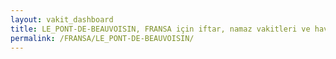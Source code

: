 ```yaml
---
layout: vakit_dashboard
title: LE_PONT-DE-BEAUVOISIN, FRANSA için iftar, namaz vakitleri ve hava durumu - ilçe/eyalet seç
permalink: /FRANSA/LE_PONT-DE-BEAUVOISIN/
---
```


<script type="text/javascript">
  var GLOBAL_COUNTRY = 'FRANSA';
  var GLOBAL_CITY = 'LE_PONT-DE-BEAUVOISIN';
  var GLOBAL_STATE = '';
  var lat = 72;
  var lon = 21;
</script>

